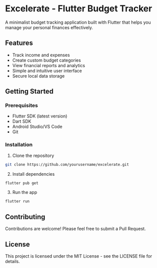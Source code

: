 # Excelerate - Flutter Budget Tracker

A minimalist budget tracking application built with Flutter that helps you manage your personal finances effectively.

## Features

- Track income and expenses
- Create custom budget categories
- View financial reports and analytics
- Simple and intuitive user interface
- Secure local data storage

## Getting Started

### Prerequisites

- Flutter SDK (latest version)
- Dart SDK
- Android Studio/VS Code
- Git

### Installation

1. Clone the repository
```bash
git clone https://github.com/yourusername/excelerate.git
```

2. Install dependencies
```bash
flutter pub get
```

3. Run the app
```bash
flutter run
```

## Contributing

Contributions are welcome! Please feel free to submit a Pull Request.

## License

This project is licensed under the MIT License - see the LICENSE file for details.